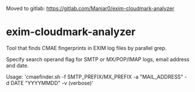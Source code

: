 Moved to gitlab: https://gitlab.com/Manjar0/exim-cloudmark-analyzer

# exim-cloudmark-analyzer
Tool that finds CMAE fingerprints in EXIM log files by parallel grep.

Specify search operand flag for SMTP or MX/POP/IMAP logs, email address and date.

Usage: 'cmaefinder.sh -f SMTP_PREFIX/MX_PREFIX -a "MAIL_ADDRESS" -d DATE "YYYYMMDD" -v (verbose)'

